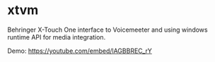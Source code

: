 # xtvm
Behringer X-Touch One interface to Voicemeeter and using windows runtime API for media integration.


Demo:  https://youtube.com/embed/lAGBBREC_rY


